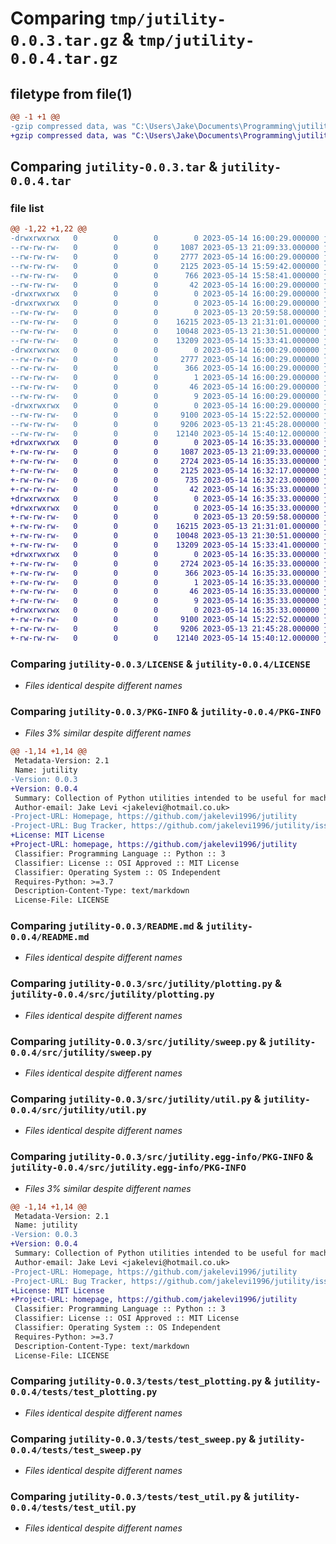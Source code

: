 # Comparing `tmp/jutility-0.0.3.tar.gz` & `tmp/jutility-0.0.4.tar.gz`

## filetype from file(1)

```diff
@@ -1 +1 @@
-gzip compressed data, was "C:\Users\Jake\Documents\Programming\jutility\dist\.tmp-v_olvpca\jutility-0.0.3.tar", last modified: Sun May 14 16:00:29 2023, max compression
+gzip compressed data, was "C:\Users\Jake\Documents\Programming\jutility\dist\.tmp-z__i0rbk\jutility-0.0.4.tar", last modified: Sun May 14 16:35:33 2023, max compression
```

## Comparing `jutility-0.0.3.tar` & `jutility-0.0.4.tar`

### file list

```diff
@@ -1,22 +1,22 @@
-drwxrwxrwx   0        0        0        0 2023-05-14 16:00:29.000000 jutility-0.0.3/
--rw-rw-rw-   0        0        0     1087 2023-05-13 21:09:33.000000 jutility-0.0.3/LICENSE
--rw-rw-rw-   0        0        0     2777 2023-05-14 16:00:29.000000 jutility-0.0.3/PKG-INFO
--rw-rw-rw-   0        0        0     2125 2023-05-14 15:59:42.000000 jutility-0.0.3/README.md
--rw-rw-rw-   0        0        0      766 2023-05-14 15:58:41.000000 jutility-0.0.3/pyproject.toml
--rw-rw-rw-   0        0        0       42 2023-05-14 16:00:29.000000 jutility-0.0.3/setup.cfg
-drwxrwxrwx   0        0        0        0 2023-05-14 16:00:29.000000 jutility-0.0.3/src/
-drwxrwxrwx   0        0        0        0 2023-05-14 16:00:29.000000 jutility-0.0.3/src/jutility/
--rw-rw-rw-   0        0        0        0 2023-05-13 20:59:58.000000 jutility-0.0.3/src/jutility/__init__.py
--rw-rw-rw-   0        0        0    16215 2023-05-13 21:31:01.000000 jutility-0.0.3/src/jutility/plotting.py
--rw-rw-rw-   0        0        0    10048 2023-05-13 21:30:51.000000 jutility-0.0.3/src/jutility/sweep.py
--rw-rw-rw-   0        0        0    13209 2023-05-14 15:33:41.000000 jutility-0.0.3/src/jutility/util.py
-drwxrwxrwx   0        0        0        0 2023-05-14 16:00:29.000000 jutility-0.0.3/src/jutility.egg-info/
--rw-rw-rw-   0        0        0     2777 2023-05-14 16:00:29.000000 jutility-0.0.3/src/jutility.egg-info/PKG-INFO
--rw-rw-rw-   0        0        0      366 2023-05-14 16:00:29.000000 jutility-0.0.3/src/jutility.egg-info/SOURCES.txt
--rw-rw-rw-   0        0        0        1 2023-05-14 16:00:29.000000 jutility-0.0.3/src/jutility.egg-info/dependency_links.txt
--rw-rw-rw-   0        0        0       46 2023-05-14 16:00:29.000000 jutility-0.0.3/src/jutility.egg-info/requires.txt
--rw-rw-rw-   0        0        0        9 2023-05-14 16:00:29.000000 jutility-0.0.3/src/jutility.egg-info/top_level.txt
-drwxrwxrwx   0        0        0        0 2023-05-14 16:00:29.000000 jutility-0.0.3/tests/
--rw-rw-rw-   0        0        0     9100 2023-05-14 15:22:52.000000 jutility-0.0.3/tests/test_plotting.py
--rw-rw-rw-   0        0        0     9206 2023-05-13 21:45:28.000000 jutility-0.0.3/tests/test_sweep.py
--rw-rw-rw-   0        0        0    12140 2023-05-14 15:40:12.000000 jutility-0.0.3/tests/test_util.py
+drwxrwxrwx   0        0        0        0 2023-05-14 16:35:33.000000 jutility-0.0.4/
+-rw-rw-rw-   0        0        0     1087 2023-05-13 21:09:33.000000 jutility-0.0.4/LICENSE
+-rw-rw-rw-   0        0        0     2724 2023-05-14 16:35:33.000000 jutility-0.0.4/PKG-INFO
+-rw-rw-rw-   0        0        0     2125 2023-05-14 16:32:17.000000 jutility-0.0.4/README.md
+-rw-rw-rw-   0        0        0      735 2023-05-14 16:32:23.000000 jutility-0.0.4/pyproject.toml
+-rw-rw-rw-   0        0        0       42 2023-05-14 16:35:33.000000 jutility-0.0.4/setup.cfg
+drwxrwxrwx   0        0        0        0 2023-05-14 16:35:33.000000 jutility-0.0.4/src/
+drwxrwxrwx   0        0        0        0 2023-05-14 16:35:33.000000 jutility-0.0.4/src/jutility/
+-rw-rw-rw-   0        0        0        0 2023-05-13 20:59:58.000000 jutility-0.0.4/src/jutility/__init__.py
+-rw-rw-rw-   0        0        0    16215 2023-05-13 21:31:01.000000 jutility-0.0.4/src/jutility/plotting.py
+-rw-rw-rw-   0        0        0    10048 2023-05-13 21:30:51.000000 jutility-0.0.4/src/jutility/sweep.py
+-rw-rw-rw-   0        0        0    13209 2023-05-14 15:33:41.000000 jutility-0.0.4/src/jutility/util.py
+drwxrwxrwx   0        0        0        0 2023-05-14 16:35:33.000000 jutility-0.0.4/src/jutility.egg-info/
+-rw-rw-rw-   0        0        0     2724 2023-05-14 16:35:33.000000 jutility-0.0.4/src/jutility.egg-info/PKG-INFO
+-rw-rw-rw-   0        0        0      366 2023-05-14 16:35:33.000000 jutility-0.0.4/src/jutility.egg-info/SOURCES.txt
+-rw-rw-rw-   0        0        0        1 2023-05-14 16:35:33.000000 jutility-0.0.4/src/jutility.egg-info/dependency_links.txt
+-rw-rw-rw-   0        0        0       46 2023-05-14 16:35:33.000000 jutility-0.0.4/src/jutility.egg-info/requires.txt
+-rw-rw-rw-   0        0        0        9 2023-05-14 16:35:33.000000 jutility-0.0.4/src/jutility.egg-info/top_level.txt
+drwxrwxrwx   0        0        0        0 2023-05-14 16:35:33.000000 jutility-0.0.4/tests/
+-rw-rw-rw-   0        0        0     9100 2023-05-14 15:22:52.000000 jutility-0.0.4/tests/test_plotting.py
+-rw-rw-rw-   0        0        0     9206 2023-05-13 21:45:28.000000 jutility-0.0.4/tests/test_sweep.py
+-rw-rw-rw-   0        0        0    12140 2023-05-14 15:40:12.000000 jutility-0.0.4/tests/test_util.py
```

### Comparing `jutility-0.0.3/LICENSE` & `jutility-0.0.4/LICENSE`

 * *Files identical despite different names*

### Comparing `jutility-0.0.3/PKG-INFO` & `jutility-0.0.4/PKG-INFO`

 * *Files 3% similar despite different names*

```diff
@@ -1,14 +1,14 @@
 Metadata-Version: 2.1
 Name: jutility
-Version: 0.0.3
+Version: 0.0.4
 Summary: Collection of Python utilities intended to be useful for machine learning research and experiments
 Author-email: Jake Levi <jakelevi@hotmail.co.uk>
-Project-URL: Homepage, https://github.com/jakelevi1996/jutility
-Project-URL: Bug Tracker, https://github.com/jakelevi1996/jutility/issues
+License: MIT License
+Project-URL: homepage, https://github.com/jakelevi1996/jutility
 Classifier: Programming Language :: Python :: 3
 Classifier: License :: OSI Approved :: MIT License
 Classifier: Operating System :: OS Independent
 Requires-Python: >=3.7
 Description-Content-Type: text/markdown
 License-File: LICENSE
```

### Comparing `jutility-0.0.3/README.md` & `jutility-0.0.4/README.md`

 * *Files identical despite different names*

### Comparing `jutility-0.0.3/src/jutility/plotting.py` & `jutility-0.0.4/src/jutility/plotting.py`

 * *Files identical despite different names*

### Comparing `jutility-0.0.3/src/jutility/sweep.py` & `jutility-0.0.4/src/jutility/sweep.py`

 * *Files identical despite different names*

### Comparing `jutility-0.0.3/src/jutility/util.py` & `jutility-0.0.4/src/jutility/util.py`

 * *Files identical despite different names*

### Comparing `jutility-0.0.3/src/jutility.egg-info/PKG-INFO` & `jutility-0.0.4/src/jutility.egg-info/PKG-INFO`

 * *Files 3% similar despite different names*

```diff
@@ -1,14 +1,14 @@
 Metadata-Version: 2.1
 Name: jutility
-Version: 0.0.3
+Version: 0.0.4
 Summary: Collection of Python utilities intended to be useful for machine learning research and experiments
 Author-email: Jake Levi <jakelevi@hotmail.co.uk>
-Project-URL: Homepage, https://github.com/jakelevi1996/jutility
-Project-URL: Bug Tracker, https://github.com/jakelevi1996/jutility/issues
+License: MIT License
+Project-URL: homepage, https://github.com/jakelevi1996/jutility
 Classifier: Programming Language :: Python :: 3
 Classifier: License :: OSI Approved :: MIT License
 Classifier: Operating System :: OS Independent
 Requires-Python: >=3.7
 Description-Content-Type: text/markdown
 License-File: LICENSE
```

### Comparing `jutility-0.0.3/tests/test_plotting.py` & `jutility-0.0.4/tests/test_plotting.py`

 * *Files identical despite different names*

### Comparing `jutility-0.0.3/tests/test_sweep.py` & `jutility-0.0.4/tests/test_sweep.py`

 * *Files identical despite different names*

### Comparing `jutility-0.0.3/tests/test_util.py` & `jutility-0.0.4/tests/test_util.py`

 * *Files identical despite different names*

